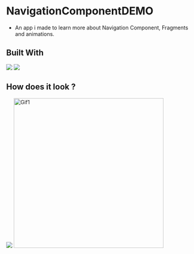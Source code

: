 # NavigationComponentDEMO

- An app i made to learn more about Navigation Component, Fragments and animations.

## Built With 

<code><img src="https://www.vectorlogo.zone/logos/kotlinlang/kotlinlang-ar21.svg"></code>
<code><img src="https://www.vectorlogo.zone/logos/android/android-ar21.svg"></code>

## How does it look ?

<p>
<code><img src="https://i.imgur.com/ZeWqrSJl.png"></code>
<img height= "400" src="https://media.giphy.com/media/FyHefeR0ocrxqmSAmI/giphy.gif" alt="Gif1" />
</p>
